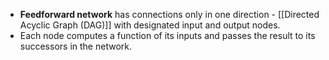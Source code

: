 - **Feedforward network** has connections only in one direction - [[Directed Acyclic Graph (DAG)]] with designated input and output nodes.
- Each node computes a function of its inputs and passes the result to its successors in the network.